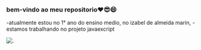 ### bem-vindo ao meu repositorio❤😎😄

-atualmente estou no 1° ano do ensino medio, no izabel de almeida marin,
-estamos trabalhando no projeto javaexcript


![.](https://media1.tenor.com/m/Cih6xCgOHxMAAAAC/dancing-cat-dance.gif)
